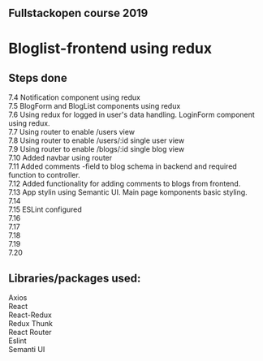 ## Fullstackopen course 2019

# Bloglist-frontend using redux

## Steps done

7.4 Notification component using redux  
7.5 BlogForm and BlogList components using redux  
7.6 Using redux for logged in user's data handling. LoginForm component using redux.  
7.7 Using router to enable /users view  
7.8 Using router to enable /users/:id single user view  
7.9 Using router to enable /blogs/:id single blog view  
7.10 Added navbar using router  
7.11 Added comments -field to blog schema in backend and required function to controller.  
7.12 Added functionality for adding comments to blogs from frontend.  
7.13 App stylin using Semantic UI. Main page komponents basic styling.  
7.14  
7.15 ESLint configured  
7.16  
7.17  
7.18  
7.19  
7.20  

## Libraries/packages used:

Axios  
React  
React-Redux  
Redux Thunk  
React Router  
Eslint  
Semanti UI  